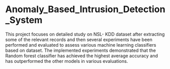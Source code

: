 # Anomaly_Based_Intrusion_Detection_System
This project focuses on detailed study on NSL- KDD dataset after extracting some of the relevant records and then several experiments have been performed and evaluated to assess various machine learning classifiers based on dataset. The implemented experiments demonstrated that the Random forest classifier has achieved the highest average accuracy and has outperformed the other models in various evaluations.
